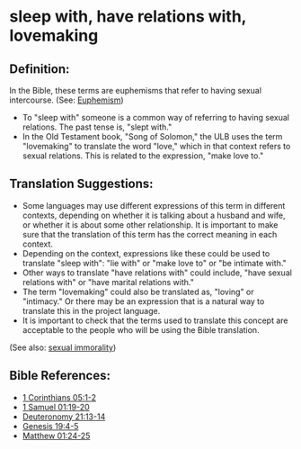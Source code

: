 # sleep with, have relations with, lovemaking #

## Definition: ##

In the Bible, these terms are euphemisms that refer to having sexual intercourse. (See: [Euphemism](en/ta-vol1/translate/man/figs-euphemism))

* To "sleep with" someone is a common way of referring to having sexual relations. The past tense is, "slept with."
* In the Old Testament book, "Song of Solomon," the ULB uses the term "lovemaking" to translate the word "love," which in that context refers to sexual relations. This is related to the expression, "make love to."

## Translation Suggestions: ##

* Some languages may use different expressions of this term in different contexts, depending on whether it is talking about a husband and wife, or whether it is about some other relationship. It is important to make sure that the translation of this term has the correct meaning in each context.
* Depending on the context, expressions like these could be used to translate "sleep with":  "lie with" or "make love to" or "be intimate with."
* Other ways to translate "have relations with" could include, "have sexual relations with" or "have marital relations with."
* The term "lovemaking" could also be translated as, "loving" or "intimacy." Or there may be an expression that is a natural way to translate this in the project language.
* It is important to check that the terms used to translate this concept are acceptable to the people who will be using the Bible translation.

(See also: [sexual immorality](../kt/fornication.md))

## Bible References: ##

* [1 Corinthians 05:1-2](en/tn/1co/help/05/01)
* [1 Samuel 01:19-20](en/tn/1sa/help/01/19)
* [Deuteronomy 21:13-14](en/tn/deu/help/21/13)
* [Genesis 19:4-5](en/tn/gen/help/19/04)
* [Matthew 01:24-25](en/tn/mat/help/01/24)
